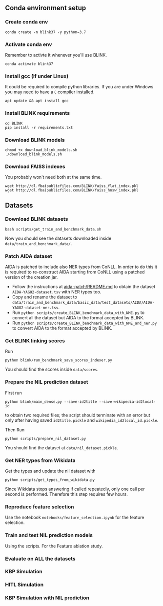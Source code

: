 ## Conda environment setup

### Create conda env
```
conda create -n blink37 -y python=3.7
```

### Activate conda env
Remember to activte it whenever you'll use BLINK.
```
conda activate blink37
```

### Install gcc (if under Linux)
It could be required to compile python libraries. If you are under Windows you may need to have a `C` compiler installed.
```
apt update && apt install gcc
```

### Install BLINK requirements
```
cd BLINK
pip install -r requirements.txt
```

### Download BLINK models
```
chmod +x download_blink_models.sh 
./download_blink_models.sh 
```

### Download FAISS indexes
You probably won't need both at the same time.
```
wget http://dl.fbaipublicfiles.com/BLINK/faiss_flat_index.pkl
wget http://dl.fbaipublicfiles.com/BLINK/faiss_hnsw_index.pkl
```

<!-- ### Downgrade gensim
```
pip install gensim==3.8.3
``` -->

## Datasets
### Download BLINK datasets
```
bash scripts/get_train_and_benchmark_data.sh
```
Now you should see the datasets downloaded inside `data/train_and_benchmark_data/`.

### Patch AIDA dataset
AIDA is patched to include also NER types from CoNLL. In order to do this it is required to re-construct AIDA starting from CoNLL using a patched version of the creation jar.
- Follow the instructions at [aida-patch/README.md](aida-patch/README.md) to obtain the dataset `AIDA-YAGO2-dataset.tsv` with NER types too.
- Copy and rename the dataset to `data/train_and_benchmark_data/basic_data/test_datasets/AIDA/AIDA-YAGO2-dataset-ner.tsv`.
- Run `python scripts/create_BLINK_benchmark_data_with_NME.py` to convert all the dataset but AIDA to the format accepted by BLINK. 
- Run `python scripts/create_BLINK_benchmark_data_with_NME_and_ner.py` to convert AIDA to the format accepted by BLINK. 

### Get BLINK linking scores
Run
```
python blink/run_benchmark_save_scores_indexer.py
```
You should find the scores inside `data/scores`.

### Prepare the NIL prediction dataset
First run
```
python blink/main_dense.py --save-id2title --save-wikipedia-id2local-id
```
to obtain two required files; the script should terminate with an error but only after having saved `id2title.pickle` and `wikipedia_id2local_id.pickle`.


Then Run
```
python scripts/prepare_nil_dataset.py
```
You should find the dataset at `data/nil_dataset.pickle`.

### Get NER types from Wikidata
Get the types and update the nil dataset with
```
python scripts/get_types_from_wikidata.py
```
Since Wikidata stops answering if called repeatedly, only one call per second is performed. Therefore this step requires few hours.

### Reproduce feature selection
Use the notebook `notebooks/feature_selection.ipynb` for the feature selection.

### Train and test NIL prediction models
Using the scripts. For the Feature ablation study.

### Evaluate on ALL the datasets

### KBP Simulation

### HITL Simulation

### KBP Simulation with NIL prediction